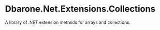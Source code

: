 # Dbarone.Net.Extensions.Collections
A library of .NET extension methods for arrays and collections.

